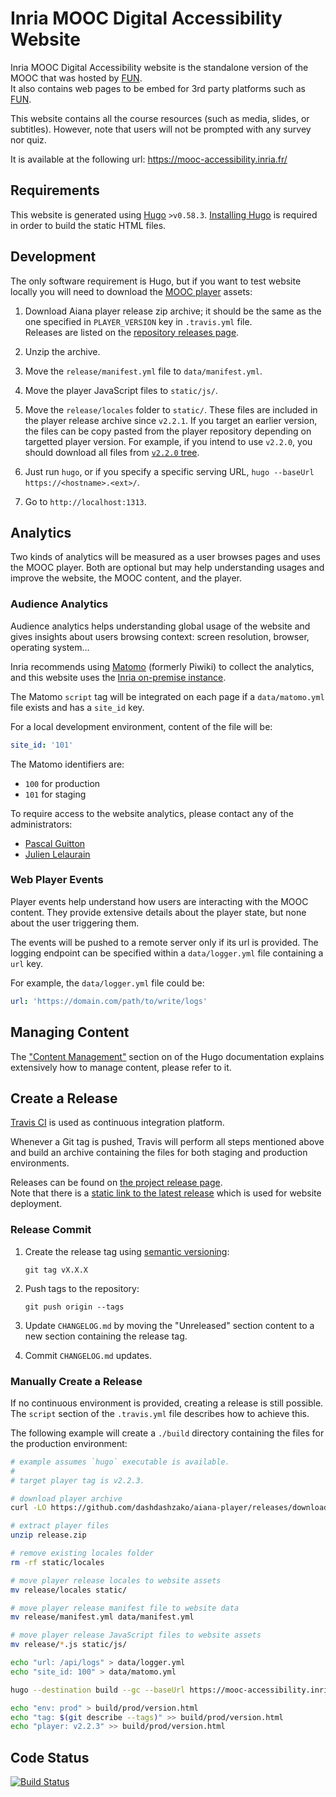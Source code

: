 # Inria MOOC Digital Accessibility Website

Inria MOOC Digital Accessibility website is the standalone version of the MOOC
that was hosted by [FUN](https://www.fun-mooc.fr/).  
It also contains web pages to be embed for 3rd party platforms such as
[FUN](https://www.fun-mooc.fr).

This website contains all the course resources (such as media, slides, or
subtitles). However, note that users will not be prompted with any survey nor
quiz.

It is available at the following url: https://mooc-accessibility.inria.fr/

## Requirements

This website is generated using [Hugo](https://gohugo.io) `>v0.58.3`.
[Installing Hugo](https://gohugo.io/getting-started/installing) is required in
order to build the static HTML files.

## Development

The only software requirement is Hugo, but if you want to test website locally
you will need to download the
[MOOC player](https://github.com/dashdashzako/aiana-player) assets:

1. Download Aiana player release zip archive; it should be the same as the one
   specified in `PLAYER_VERSION` key in `.travis.yml` file.  
   Releases are listed on the
   [repository releases page](https://github.com/dashdashzako/aiana-player/releases).

2. Unzip the archive.

3. Move the `release/manifest.yml` file to `data/manifest.yml`.

4. Move the player JavaScript files to `static/js/`.

5. Move the `release/locales` folder to `static/`. These files are included in
   the player release archive since `v2.2.1`. If you target an earlier version,
   the files can be copy pasted from the player repository depending on
   targetted player version. For example, if you intend to use `v2.2.0`, you
   should download all files from
   [`v2.2.0` tree](https://github.com/dashdashzako/aiana-player/tree/v2.2.0/public/locales).

6. Just run `hugo`, or if you specify a specific serving URL,
   `hugo --baseUrl https://<hostname>.<ext>/`.

7. Go to `http://localhost:1313`.

## Analytics

Two kinds of analytics will be measured as a user browses pages and uses the
MOOC player. Both are optional but may help understanding usages and improve the
website, the MOOC content, and the player.

### Audience Analytics

Audience analytics helps understanding global usage of the website and gives
insights about users browsing context: screen resolution, browser, operating
system…

Inria recommends using [Matomo](https://matomo.org/) (formerly Piwiki) to
collect the analytics, and this website uses the
[Inria on-premise instance](https://piwik.inria.fr/).

The Matomo `script` tag will be integrated on each page if a `data/matomo.yml`
file exists and has a `site_id` key.

For a local development environment, content of the file will be:

```yaml
site_id: '101'
```

The Matomo identifiers are:

- `100` for production
- `101` for staging

To require access to the website analytics, please contact any of the
administrators:

- [Pascal Guitton](pascal.guitton@inria.fr)
- [Julien Lelaurain](julien.lelaurain@inria.fr)

### Web Player Events

Player events help understand how users are interacting with the MOOC content.
They provide extensive details about the player state, but none about the user
triggering them.

The events will be pushed to a remote server only if its url is provided. The
logging endpoint can be specified within a `data/logger.yml` file containing a
`url` key.

For example, the `data/logger.yml` file could be:

```yaml
url: 'https://domain.com/path/to/write/logs'
```

## Managing Content

The ["Content Management"](https://gohugo.io/content-management/) section on of
the Hugo documentation explains extensively how to manage content, please refer
to it.

## Create a Release

[Travis CI](https://travis-ci.com) is used as continuous integration platform.

Whenever a Git tag is pushed, Travis will perform all steps mentioned above and
build an archive containing the files for both staging and production
environments.

Releases can be found on
[the project release page](https://github.com/dashdashzako/mooc-accessibility-static/releases).  
Note that there is a
[static link to the latest release](https://github.com/dashdashzako/mooc-accessibility-static/releases/latest)
which is used for website deployment.

### Release Commit

1. Create the release tag using [semantic versioning](https://semver.org/):

   `git tag vX.X.X`

2. Push tags to the repository:

   `git push origin --tags`

3. Update `CHANGELOG.md` by moving the "Unreleased" section content to a new
   section containing the release tag.

4. Commit `CHANGELOG.md` updates.

### Manually Create a Release

If no continuous environment is provided, creating a release is still possible.
The `script` section of the `.travis.yml` file describes how to achieve this.

The following example will create a `./build` directory containing the files for
the production environment:

```sh
# example assumes `hugo` executable is available.
#
# target player tag is v2.2.3.

# download player archive
curl -LO https://github.com/dashdashzako/aiana-player/releases/download/v2.2.3/release.zip

# extract player files
unzip release.zip

# remove existing locales folder
rm -rf static/locales

# move player release locales to website assets
mv release/locales static/

# move player release manifest file to website data
mv release/manifest.yml data/manifest.yml

# move player release JavaScript files to website assets
mv release/*.js static/js/

echo "url: /api/logs" > data/logger.yml
echo "site_id: 100" > data/matomo.yml

hugo --destination build --gc --baseUrl https://mooc-accessibility.inria.fr/

echo "env: prod" > build/prod/version.html
echo "tag: $(git describe --tags)" >> build/prod/version.html
echo "player: v2.2.3" >> build/prod/version.html
```

## Code Status

[![Build Status](https://travis-ci.com/dashdashzako/mooc-accessibility-static.svg?branch=master)](https://travis-ci.com/dashdashzako/mooc-accessibility-static)

